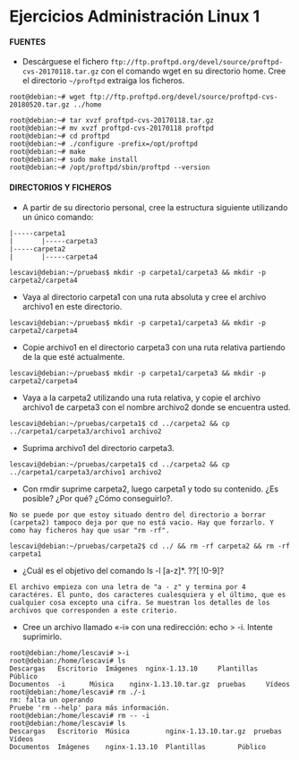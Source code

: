 # Ejercicios Administración Linux 1

#### FUENTES

- Descárguese el fichero `ftp://ftp.proftpd.org/devel/source/proftpd-cvs-20170118.tar.gz` con el comando wget en su directorio home. Cree el directorio `~/proftpd` extraiga los ficheros.


```
root@debian:~# wget ftp://ftp.proftpd.org/devel/source/proftpd-cvs-20180520.tar.gz ../home

root@debian:~# tar xvzf proftpd-cvs-20170118.tar.gz
root@debian:~# mv xvzf proftpd-cvs-20170118 proftpd
root@debian:~# cd proftpd
root@debian:~# ./configure -prefix=/opt/proftpd
root@debian:~# make
root@debian:~# sudo make install
root@debian:~# /opt/proftpd/sbin/proftpd --version
```




#### DIRECTORIOS Y FICHEROS

- A partir de su directorio personal, cree la estructura siguiente utilizando un único comando:


```
|-----carpeta1 
|		|-----carpeta3 
|-----carpeta2 
| 		|-----carpeta4
```



```
lescavi@debian:~/pruebas$ mkdir -p carpeta1/carpeta3 && mkdir -p carpeta2/carpeta4
```



- Vaya al directorio carpeta1 con una ruta absoluta y cree el archivo archivo1 en este directorio.


```
lescavi@debian:~/pruebas$ mkdir -p carpeta1/carpeta3 && mkdir -p carpeta2/carpeta4
```



- Copie archivo1 en el directorio carpeta3 con una ruta relativa partiendo de la que esté actualmente.


```
lescavi@debian:~/pruebas$ mkdir -p carpeta1/carpeta3 && mkdir -p carpeta2/carpeta4
```



- Vaya a la carpeta2 utilizando una ruta relativa, y copie el archivo 
  archivo1 de carpeta3 con el nombre archivo2 donde se encuentra usted.


```
lescavi@debian:~/pruebas/carpeta1$ cd ../carpeta2 && cp ../carpeta1/carpeta3/archivo1 archivo2
```



- Suprima archivo1 del directorio carpeta3.


```
lescavi@debian:~/pruebas/carpeta1$ cd ../carpeta2 && cp ../carpeta1/carpeta3/archivo1 archivo2
```



- Con rmdir suprime carpeta2, luego carpeta1 y todo su contenido. ¿Es posible? ¿Por qué? ¿Cómo conseguirlo?.


`No se puede por que estoy situado dentro del directorio a borrar (carpeta2) tampoco deja por que no está vacio. Hay que forzarlo. Y como hay ficheros hay que usar "rm -rf".`



```
lescavi@debian:~/pruebas/carpeta2$ cd ../ && rm -rf carpeta2 && rm -rf carpeta1
```



- ¿Cuál es el objetivo del comando ls -l [a-z]*. ??[ !0-9]?


```
El archivo empieza con una letra de "a - z" y termina por 4 caractéres. El punto, dos caracteres cualesquiera y el último, que es cualquier cosa excepto una cifra. Se muestran los detalles de los archivos que corresponden a este criterio. 
```



- Cree un archivo llamado «-i» con una redirección: echo > -i. Intente suprimirlo.


```
root@debian:/home/lescavi# >-i
root@debian:/home/lescavi# ls
Descargas   Escritorio	Imágenes  nginx-1.13.10		Plantillas  Público
Documentos  -i		Música	  nginx-1.13.10.tar.gz	pruebas     Vídeos
root@debian:/home/lescavi# rm ./-i
rm: falta un operando
Pruebe 'rm --help' para más información.
root@debian:/home/lescavi# rm -- -i
root@debian:/home/lescavi# ls
Descargas   Escritorio	Música	       nginx-1.13.10.tar.gz  pruebas  Vídeos
Documentos  Imágenes	nginx-1.13.10  Plantillas	     Público
```

